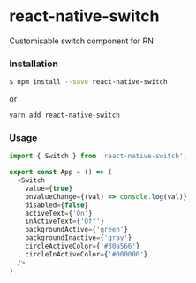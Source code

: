 # react-native-switch
Customisable switch component for RN

### Installation

```sh
$ npm install --save react-native-switch
```
or

```sh
yarn add react-native-switch
```

### Usage

```javascript
import { Switch } from 'react-native-switch';

export const App = () => (
  <Switch
    value={true}
    onValueChange={(val) => console.log(val)}
    disabled={false}
    activeText={'On'}
    inActiveText={'Off'}
    backgroundActive={'green'}
    backgroundInactive={'gray'}
    circleActiveColor={'#30a566'}
    circleInActiveColor={'#000000'}
  />
)
```
